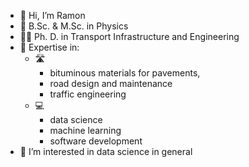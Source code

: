 - 👋 Hi, I’m Ramon
- 📖 B.Sc. & M.Sc. in Physics
- 👨‍🎓 Ph. D. in Transport Infrastructure and Engineering
- 👷 Expertise in:
  - 🛣️
    -  bituminous materials for pavements,
    -  road design and maintenance
    -  traffic engineering
  - 💻
    - data science
    - machine learning
    - software development
- 👀 I’m interested in data science in general

<!---
ramonbotella/ramonbotella is a ✨ special ✨ repository because its `README.md` (this file) appears on your GitHub profile.
You can click the Preview link to take a look at your changes.
--->
